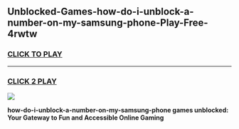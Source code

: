 
## Unblocked-Games-how-do-i-unblock-a-number-on-my-samsung-phone-Play-Free-4rwtw
<h3>
<a href="https://premium76.site?title=how-do-i-unblock-a-number-on-my-samsung-phone&ref=10A">CLICK TO PLAY</a></h3>
<hr>

<h3>
<a href="https://premium76.site?title=how-do-i-unblock-a-number-on-my-samsung-phone&ref=10A">CLICK 2 PLAY</a>
  
</h3>

<a href="https://premium76.site?title=how-do-i-unblock-a-number-on-my-samsung-phone&ref=10A"><img src="https://clearcache.store/games.png"></a>


**how-do-i-unblock-a-number-on-my-samsung-phone games unblocked: Your Gateway to Fun and Accessible Online Gaming**
